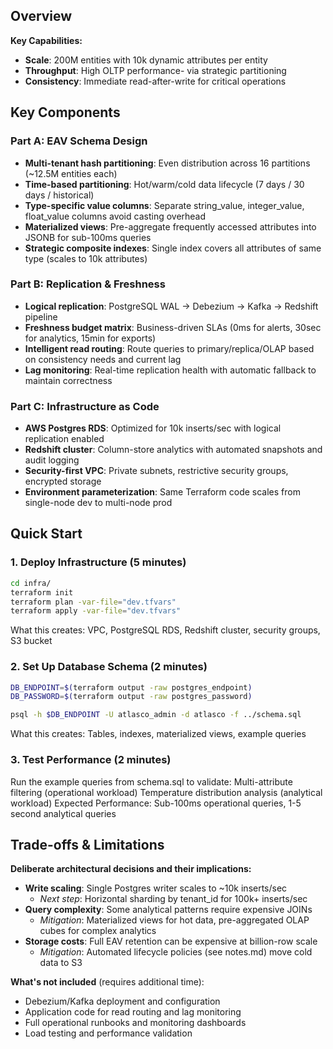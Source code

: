 ## Overview


**Key Capabilities:**
- **Scale**: 200M entities with 10k dynamic attributes per entity
- **Throughput**: High OLTP performance- via strategic partitioning
- **Consistency**: Immediate read-after-write for critical operations


## Key Components

### Part A: EAV Schema Design
- **Multi-tenant hash partitioning**: Even distribution across 16 partitions (~12.5M entities each)
- **Time-based partitioning**: Hot/warm/cold data lifecycle (7 days / 30 days / historical)
- **Type-specific value columns**: Separate string_value, integer_value, float_value columns avoid casting overhead
- **Materialized views**: Pre-aggregate frequently accessed attributes into JSONB for sub-100ms queries
- **Strategic composite indexes**: Single index covers all attributes of same type (scales to 10k attributes)

### Part B: Replication & Freshness

- **Logical replication**: PostgreSQL WAL → Debezium → Kafka → Redshift pipeline
- **Freshness budget matrix**: Business-driven SLAs (0ms for alerts, 30sec for analytics, 15min for exports)
- **Intelligent read routing**: Route queries to primary/replica/OLAP based on consistency needs and current lag
- **Lag monitoring**: Real-time replication health with automatic fallback to maintain correctness

### Part C: Infrastructure as Code

- **AWS Postgres RDS**: Optimized for 10k inserts/sec with logical replication enabled
- **Redshift cluster**: Column-store analytics with automated snapshots and audit logging
- **Security-first VPC**: Private subnets, restrictive security groups, encrypted storage
- **Environment parameterization**: Same Terraform code scales from single-node dev to multi-node prod

## Quick Start

### 1. Deploy Infrastructure (5 minutes)
```bash
cd infra/
terraform init                                    
terraform plan -var-file="dev.tfvars"             
terraform apply -var-file="dev.tfvars"           
```
What this creates: VPC, PostgreSQL RDS, Redshift cluster, security groups, S3 bucket

### 2. Set Up Database Schema (2 minutes)
```bash
DB_ENDPOINT=$(terraform output -raw postgres_endpoint)
DB_PASSWORD=$(terraform output -raw postgres_password)

psql -h $DB_ENDPOINT -U atlasco_admin -d atlasco -f ../schema.sql
```
What this creates: Tables, indexes, materialized views, example queries

### 3. Test Performance (2 minutes)
Run the example queries from schema.sql to validate:
Multi-attribute filtering (operational workload)
Temperature distribution analysis (analytical workload)
Expected Performance: Sub-100ms operational queries, 1-5 second analytical queries

## Trade-offs & Limitations

**Deliberate architectural decisions and their implications:**

- **Write scaling**: Single Postgres writer scales to ~10k inserts/sec
  - *Next step*: Horizontal sharding by tenant_id for 100k+ inserts/sec
- **Query complexity**: Some analytical patterns require expensive JOINs
  - *Mitigation*: Materialized views for hot data, pre-aggregated OLAP cubes for complex analytics
- **Storage costs**: Full EAV retention can be expensive at billion-row scale
  - *Mitigation*: Automated lifecycle policies (see notes.md) move cold data to S3


**What's not included** (requires additional time):
- Debezium/Kafka deployment and configuration
- Application code for read routing and lag monitoring
- Full operational runbooks and monitoring dashboards
- Load testing and performance validation
